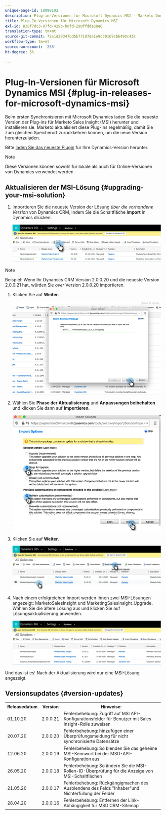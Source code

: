 ```yaml
---
unique-page-id: 10099102
description: Plug-in-Versionen für Microsoft Dynamics MSI - Marketo Docs - Produktdokumentation
title: Plug-In-Versionen für Microsoft Dynamics MSI
exl-id: 830f7dc3-07fd-429b-b0fd-290ffdda88e6
translation-type: tm+mt
source-git-commit: 72e1d29347bd5b77107da1e9c30169cb6490c432
workflow-type: tm+mt
source-wordcount: '258'
ht-degree: 5%

---
```


# Plug-In-Versionen für Microsoft Dynamics MSI {#plug-in-releases-for-microsoft-dynamics-msi}

Beim ersten Synchronisieren mit Microsoft Dynamics laden Sie die neueste Version der Plug-ins für Marketo Sales Insight (MSI) herunter und installieren sie. Marketo aktualisiert diese Plug-Ins regelmäßig, damit Sie zum gleichen Speicherort zurückkehren können, um die neue Version herunterzuladen.

Bitte [laden Sie das neueste Plugin](/help/marketo/product-docs/marketo-sales-insight/msi-for-microsoft-dynamics/installing/download-the-marketo-sales-insight-solution-for-microsoft-dynamics.md) für Ihre Dynamics-Version herunter.

>[!NOTE]
>
>Diese Versionen können sowohl für lokale als auch für Online-Versionen von Dynamics verwendet werden.

## Aktualisieren der MSI-Lösung {#upgrading-your-msi-solution}

1. Importieren Sie die neueste Version der Lösung _über die vorhandene Version_ von Dynamics CRM, indem Sie die Schaltfläche **Import** in Dynamics drücken.

   ![](assets/plug-in-releases-for-microsoft-dynamics-msi-1.png)

>[!NOTE]
>
>Beispiel: Wenn Ihr Dynamics CRM Version 2.0.0.20 und die neueste Version 2.0.0.21 hat, würden Sie _over_ Version 2.0.0.20 importieren.

1. Klicken Sie auf **Weiter**.

   ![](assets/plug-in-releases-for-microsoft-dynamics-msi-2.png)

1. Wählen Sie **Phase der Aktualisierung** und **Anpassungen beibehalten** und klicken Sie dann auf **Importieren**.

   ![](assets/plug-in-releases-for-microsoft-dynamics-msi-3.png)

1. Klicken Sie auf **Weiter**.

   ![](assets/plug-in-releases-for-microsoft-dynamics-msi-4.png)

1. Nach einem erfolgreichen Import werden Ihnen zwei MSI-Lösungen angezeigt: MarketoSalesInsight und MarketingSalesInsight_Upgrade. Wählen Sie die ältere Lösung aus und klicken Sie auf Lösungsaktualisierung anwenden.

   ![](assets/plug-in-releases-for-microsoft-dynamics-msi-5.png)

Und das ist es! Nach der Aktualisierung wird nur eine MSI-Lösung angezeigt.

## Versionsupdates {#version-updates}

<table> 
 <colgroup> 
  <col> 
  <col> 
  <col> 
 </colgroup> 
 <tbody> 
  <tr> 
   <th colspan="1">Releasedatum</th> 
   <th colspan="1">Version</th> 
   <th colspan="1">Hinweise:</th> 
  </tr> 
  <tr> 
   <td colspan="1">01.10.20</td> 
   <td colspan="1">2.0.0.21</td> 
   <td colspan="1">Fehlerbehebung: Zugriff auf MSI API-Konfigurationsfelder für Benutzer mit Sales Insight-Rolle zuweisen</td> 
  </tr> 
  <tr> 
   <td colspan="1">20.07.20</td> 
   <td colspan="1">2.0.0.20</td> 
   <td colspan="1">Fehlerbehebung: hinzufügen einer Überprüfungsmeldung für nicht synchronisierte Datensätze</td> 
  </tr> 
  <tr> 
   <td colspan="1">12.06.20</td> 
   <td colspan="1">2.0.0.19</td> 
   <td colspan="1">Fehlerbehebung: So blenden Sie das geheime MSI-Kennwort bei der MSD-API-Konfiguration aus</td> 
  </tr> 
  <tr> 
   <td colspan="1">26.05.20</td> 
   <td colspan="1">2.0.0.18</td> 
   <td colspan="1">Fehlerbehebung: So ändern Sie die MSI-Rollen-ID-Überprüfung für die Anzeige von MSI-Schaltflächen</td> 
  </tr> 
  <tr> 
   <td colspan="1">21.05.20</td> 
   <td colspan="1">2.0.0.17</td> 
   <td colspan="1">Fehlerbehebung: Rückgängigmachen des Ausblendens des Felds "Inhaber"und Nichterfüllung der Felder</td> 
  </tr> 
  <tr> 
   <td colspan="1">28.04.20</td> 
   <td colspan="1">2.0.0.16</td> 
   <td colspan="1">Fehlerbehebung: Entfernen der Link-Abhängigkeit für MSD CRM-Sitemap</td> 
  </tr> 
 </tbody> 
</table>
